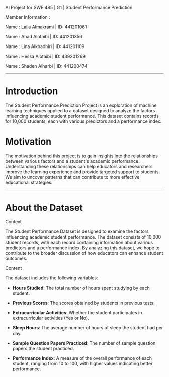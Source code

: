AI Project for SWE 485 | G1 | Student Performance Prediction

Member Information :

Name : Laila Almakrami | ID: 441201061

Name : Ahad Alotaibi | ID: 441201356

Name : Lina Alkhadhiri | ID: 441201109

Name : Hessa Alotaibi | ID: 439201269

Name : Shaden Alharbi | ID: 441200474

---

# Introduction

The Student Performance Prediction Project is an exploration of machine learning techniques applied to a dataset designed to analyze the factors influencing academic student performance. This dataset contains records for 10,000 students, each with various predictors and a performance index.

# Motivation

The motivation behind this project is to gain insights into the relationships between various factors and a student's academic performance. Understanding these relationships can help educators and researchers improve the learning experience and provide targeted support to students. We aim to uncover patterns that can contribute to more effective educational strategies.

---
# About the Dataset

 Context

 The Student Performance Dataset is designed to examine the factors influencing academic student performance. The dataset consists of 10,000 student records, with each record containing information about various predictors and a performance index. By analyzing this dataset, we hope to contribute to the broader discussion of how educators can enhance student outcomes.

 Content

 The dataset includes the following variables:

- **Hours Studied**: The total number of hours spent studying by each student.
  
- **Previous Scores**: The scores obtained by students in previous tests.
  
- **Extracurricular Activities**: Whether the student participates in extracurricular activities (Yes or No).
  
- **Sleep Hours**: The average number of hours of sleep the student had per day.
  
- **Sample Question Papers Practiced**: The number of sample question papers the student practiced.

- **Performance Index**: A measure of the overall performance of each student, ranging from 10 to 100, with higher values indicating better performance.
